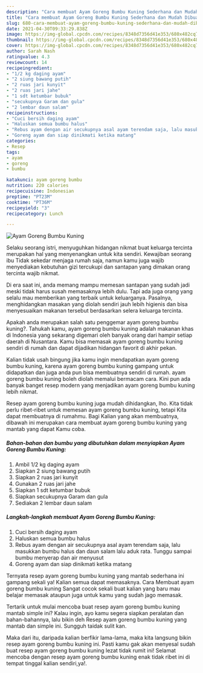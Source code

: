```yaml
---
description: "Cara membuat Ayam Goreng Bumbu Kuning Sederhana dan Mudah Dibuat"
title: "Cara membuat Ayam Goreng Bumbu Kuning Sederhana dan Mudah Dibuat"
slug: 680-cara-membuat-ayam-goreng-bumbu-kuning-sederhana-dan-mudah-dibuat
date: 2021-04-30T09:33:29.838Z
image: https://img-global.cpcdn.com/recipes/8348d7356d41e353/680x482cq70/ayam-goreng-bumbu-kuning-foto-resep-utama.jpg
thumbnail: https://img-global.cpcdn.com/recipes/8348d7356d41e353/680x482cq70/ayam-goreng-bumbu-kuning-foto-resep-utama.jpg
cover: https://img-global.cpcdn.com/recipes/8348d7356d41e353/680x482cq70/ayam-goreng-bumbu-kuning-foto-resep-utama.jpg
author: Sarah Nash
ratingvalue: 4.3
reviewcount: 14
recipeingredient:
- "1/2 kg daging ayam"
- "2 siung bawang putih"
- "2 ruas jari kunyit"
- "2 ruas jari jahe"
- "1 sdt ketumbar bubuk"
- "secukupnya Garam dan gula"
- "2 lembar daun salam"
recipeinstructions:
- "Cuci bersih daging ayam"
- "Haluskan semua bumbu halus"
- "Rebus ayam dengan air secukupnya asal ayam terendam saja, lalu masukkan bumbu halus dan daun salam lalu aduk rata. Tunggu sampai bumbu menyerap dan air menyusut"
- "Goreng ayam dan siap dinikmati ketika matang"
categories:
- Resep
tags:
- ayam
- goreng
- bumbu

katakunci: ayam goreng bumbu 
nutrition: 220 calories
recipecuisine: Indonesian
preptime: "PT23M"
cooktime: "PT36M"
recipeyield: "3"
recipecategory: Lunch

---
```



![Ayam Goreng Bumbu Kuning](https://img-global.cpcdn.com/recipes/8348d7356d41e353/680x482cq70/ayam-goreng-bumbu-kuning-foto-resep-utama.jpg)

Selaku seorang istri, menyuguhkan hidangan nikmat buat keluarga tercinta merupakan hal yang menyenangkan untuk kita sendiri. Kewajiban seorang ibu Tidak sekedar menjaga rumah saja, namun kamu juga wajib menyediakan kebutuhan gizi tercukupi dan santapan yang dimakan orang tercinta wajib nikmat.

Di era  saat ini, anda memang mampu memesan santapan yang sudah jadi meski tidak harus susah memasaknya lebih dulu. Tapi ada juga orang yang selalu mau memberikan yang terbaik untuk keluarganya. Pasalnya, menghidangkan masakan yang diolah sendiri jauh lebih higienis dan bisa menyesuaikan makanan tersebut berdasarkan selera keluarga tercinta. 



Apakah anda merupakan salah satu penggemar ayam goreng bumbu kuning?. Tahukah kamu, ayam goreng bumbu kuning adalah makanan khas di Indonesia yang sekarang digemari oleh banyak orang dari hampir setiap daerah di Nusantara. Kamu bisa memasak ayam goreng bumbu kuning sendiri di rumah dan dapat dijadikan hidangan favorit di akhir pekan.

Kalian tidak usah bingung jika kamu ingin mendapatkan ayam goreng bumbu kuning, karena ayam goreng bumbu kuning gampang untuk didapatkan dan juga anda pun bisa membuatnya sendiri di rumah. ayam goreng bumbu kuning boleh diolah memalui bermacam cara. Kini pun ada banyak banget resep modern yang menjadikan ayam goreng bumbu kuning lebih nikmat.

Resep ayam goreng bumbu kuning juga mudah dihidangkan, lho. Kita tidak perlu ribet-ribet untuk memesan ayam goreng bumbu kuning, tetapi Kita dapat membuatnya di rumahmu. Bagi Kalian yang akan membuatnya, dibawah ini merupakan cara membuat ayam goreng bumbu kuning yang mantab yang dapat Kamu coba.

<!--inarticleads1-->

##### Bahan-bahan dan bumbu yang dibutuhkan dalam menyiapkan Ayam Goreng Bumbu Kuning:

1. Ambil 1/2 kg daging ayam
1. Siapkan 2 siung bawang putih
1. Siapkan 2 ruas jari kunyit
1. Gunakan 2 ruas jari jahe
1. Siapkan 1 sdt ketumbar bubuk
1. Siapkan secukupnya Garam dan gula
1. Sediakan 2 lembar daun salam




<!--inarticleads2-->

##### Langkah-langkah membuat Ayam Goreng Bumbu Kuning:

1. Cuci bersih daging ayam
1. Haluskan semua bumbu halus
1. Rebus ayam dengan air secukupnya asal ayam terendam saja, lalu masukkan bumbu halus dan daun salam lalu aduk rata. Tunggu sampai bumbu menyerap dan air menyusut
1. Goreng ayam dan siap dinikmati ketika matang




Ternyata resep ayam goreng bumbu kuning yang mantab sederhana ini gampang sekali ya! Kalian semua dapat memasaknya. Cara Membuat ayam goreng bumbu kuning Sangat cocok sekali buat kalian yang baru mau belajar memasak ataupun juga untuk kamu yang sudah jago memasak.

Tertarik untuk mulai mencoba buat resep ayam goreng bumbu kuning mantab simple ini? Kalau ingin, ayo kamu segera siapkan peralatan dan bahan-bahannya, lalu bikin deh Resep ayam goreng bumbu kuning yang mantab dan simple ini. Sungguh taidak sulit kan. 

Maka dari itu, daripada kalian berfikir lama-lama, maka kita langsung bikin resep ayam goreng bumbu kuning ini. Pasti kamu gak akan menyesal sudah buat resep ayam goreng bumbu kuning lezat tidak rumit ini! Selamat mencoba dengan resep ayam goreng bumbu kuning enak tidak ribet ini di tempat tinggal kalian sendiri,ya!.

